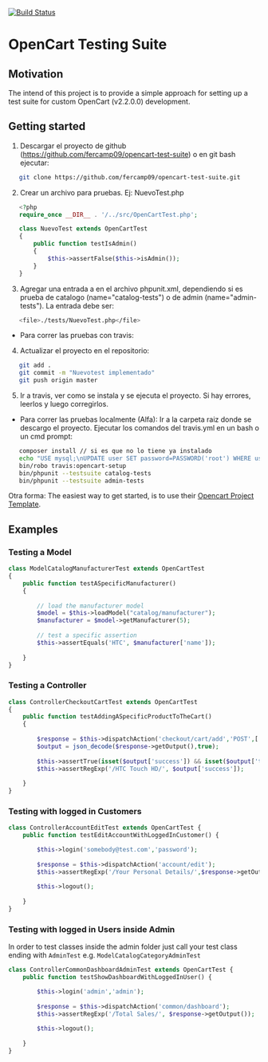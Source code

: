 [![Build Status](https://travis-ci.org/beyondit/opencart-test-suite.svg?branch=master)](https://travis-ci.org/beyondit/opencart-test-suite)

# OpenCart Testing Suite



## Motivation
The intend of this project is to provide a simple approach for setting up a test suite for custom OpenCart (v2.2.0.0) development. 

## Getting started

1. Descargar el proyecto de github (https://github.com/fercamp09/opencart-test-suite) o en git bash ejecutar: 
```bash
   git clone https://github.com/fercamp09/opencart-test-suite.git
```
2. Crear un archivo para pruebas. Ej: NuevoTest.php
```php
   <?php
   require_once __DIR__ . '/../src/OpenCartTest.php';

   class NuevoTest extends OpenCartTest
   {
       public function testIsAdmin()
       {
           $this->assertFalse($this->isAdmin());
       }  
   }
```
3. Agregar una entrada a <testsuite> en el archivo phpunit.xml,
dependiendo si es prueba de catalogo (name="catalog-tests") o de admin (name="admin-tests"). La entrada debe ser:
```bash
   <file>./tests/NuevoTest.php</file>
```
- Para correr las pruebas con travis:

4. Actualizar el proyecto en el repositorio: 
```bash
   git add . 
   git commit -m "Nuevotest implementado"
   git push origin master
```
5. Ir a travis, ver como se instala y se ejecuta el proyecto. Si hay errores, leerlos y luego corregirlos.

- Para correr las pruebas localmente (Alfa): 
Ir a la carpeta raiz donde se descargo el proyecto. Ejecutar los comandos del travis.yml en un bash o un cmd prompt:
```bash
   composer install // si es que no lo tiene ya instalado
   echo "USE mysql;\nUPDATE user SET password=PASSWORD('root') WHERE user='root';\nFLUSH PRIVILEGES;\n" | mysql -u root
   bin/robo travis:opencart-setup
   bin/phpunit --testsuite catalog-tests
   bin/phpunit --testsuite admin-tests
```
Otra forma:
The easiest way to get started, is to use their [Opencart Project Template](https://github.com/beyondit/opencart-project-template).
			
## Examples

### Testing a Model

```php
class ModelCatalogManufacturerTest extends OpenCartTest
{	
	public function testASpecificManufacturer()
	{
		
		// load the manufacturer model
		$model = $this->loadModel("catalog/manufacturer");
		$manufacturer = $model->getManufacturer(5);		
		
		// test a specific assertion
		$this->assertEquals('HTC', $manufacturer['name']);
		
	}	
}
```

### Testing a Controller
```php
class ControllerCheckoutCartTest extends OpenCartTest
{	
	public function testAddingASpecificProductToTheCart()
	{
			
		$response = $this->dispatchAction('checkout/cart/add','POST',['product_id' => 28]);
        $output = json_decode($response->getOutput(),true);
        
        $this->assertTrue(isset($output['success']) && isset($output['total']));
        $this->assertRegExp('/HTC Touch HD/', $output['success']);
        
	}	
}
```

### Testing with logged in Customers
```php
class ControllerAccountEditTest extends OpenCartTest {  
    public function testEditAccountWithLoggedInCustomer() {

        $this->login('somebody@test.com','password');
        
        $response = $this->dispatchAction('account/edit');
        $this->assertRegExp('/Your Personal Details/',$response->getOutput());
        
        $this->logout();
        
    }   
}
```

### Testing with logged in Users inside Admin

In order to test classes inside the admin folder just call your test class ending with `AdminTest` e.g. `ModelCatalogCategoryAdminTest`

```php
class ControllerCommonDashboardAdminTest extends OpenCartTest {  
    public function testShowDashboardWithLoggedInUser() {

        $this->login('admin','admin');
        
        $response = $this->dispatchAction('common/dashboard');
        $this->assertRegExp('/Total Sales/', $response->getOutput());
        
        $this->logout();
        
    }   
}
```

